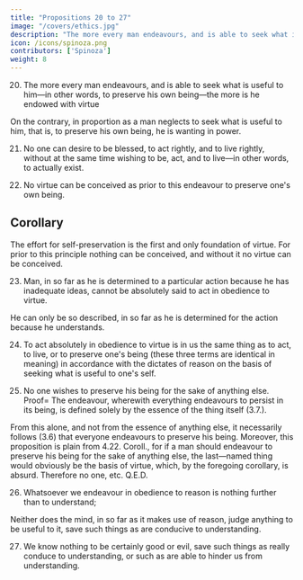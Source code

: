```yaml
---
title: "Propositions 20 to 27"
image: "/covers/ethics.jpg"
description: "The more every man endeavours, and is able to seek what is useful to him—in other words, to preserve his own being—the more is he endowed with virtue"
icon: /icons/spinoza.png
contributors: ['Spinoza']
weight: 8
---
```




20. The more every man endeavours, and is able to seek what is useful to him—in other words, to preserve his own being—the more is he endowed with virtue

On the contrary, in proportion as a man neglects to seek what is useful to him, that is, to preserve his own being, he is wanting in power.

<!-- Proof=  Virtue is human power, which is defined solely by man's essence (4. Def. 8), that is, which is defined solely by the endeavour made by man to persist in his own being.
Wherefore, the more a man endeavours, and is able to preserve his own being, the more is he endowed with virtue, and, consequently (3.4. and 6.), in so far as a man neglects to preserve his own being, he is wanting in power. Q.E.D.
Note=  No one, therefore, neglects seeking his own good, or preserving his own being, unless he be overcome by causes external and foreign to his nature.
No one, I say, from the necessity of his own nature, or otherwise than under compulsion from external causes, shrinks from food, or kills himself= 
which latter may be done in a variety of ways.
A man, for instance, kills himself under the compulsion of another man, who twists round his right hand, wherewith he happened to have taken up a sword, and forces him to turn the blade against his own heart; or, again, he may be compelled, like Seneca, by a tyrant's command, to open his own veins—that is, to escape a greater evil by incurring, a lesser; or, lastly, latent external causes may so disorder his imagination, and so affect his body, that it may assume a nature contrary to its former one, and whereof the idea cannot exist in the mind (3.10.)
But that a man, from the necessity of his own nature, should endeavour to become non—existent, is as impossible as that something should be made out of nothing, as everyone will see for himself, after a little reflection.
 -->

21. No one can desire to be blessed, to act rightly, and to live rightly, without at the same time wishing to be, act, and to live—in other words, to actually exist. 

<!-- Proof=  The proof of this proposition, or rather the proposition itself, is self-evident, and is also plain from the definition of desire.
For the desire of living, acting, etc., blessedly or rightly, is (Def. of the Emotions, 1) the essence of man—that is (3.8.), the endeavour made by everyone to preserve his own being.
Therefore, no one can desire, &c. Q.E.D. -->


22. No virtue can be conceived as prior to this endeavour to preserve one's own being. 

<!-- Proof=  The effort for self-preservation is the essence of a thing (3.7.).
Therefore, if any virtue could be conceived as prior thereto, the essence of a thing would have to be conceived as prior to itself, which is obviously absurd.
Therefore no virtue, &c. Q.E.D.
 -->

## Corollary

The effort for self-preservation is the first and only foundation of virtue.
For prior to this principle nothing can be conceived, and without it no virtue can be conceived.


23. Man, in so far as he is determined to a particular action because he has inadequate ideas, cannot be absolutely said to act in obedience to virtue.

He can only be so described, in so far as he is determined for the action because he understands.

<!-- Proof=  In so far as a man is determined to an action through having inadequate ideas, he is passive (3.1.), that is (3. Deff. 1., and 3), he does something, which cannot be perceived solely through his essence, that is (by 4 Def. 8), which does not follow from his virtue.
But, in so far as he is determined for an action because he understands, he is active;
that is, he does something, which is perceived through his essence alone, or which adequately follows from his virtue. Q.E.D.
 -->

24. To act absolutely in obedience to virtue is in us the same thing as to act, to live, or to preserve one's being (these three terms are identical in meaning) in accordance with the dictates of reason on the basis of seeking what is useful to one's self. 

<!-- Proof=  To act absolutely in obedience to virtue is nothing else but to act according to the laws of one's own nature.
But we only act, in so far as we understand (3.3.).
Therefore to act in obedience to virtue is in us nothing else but to act, to live, or to preserve one's being in obedience to reason, and that on the basis of seeking what is useful for us (4.22. Coroll.). Q.E.D.
 -->

25. No one wishes to preserve his being for the sake of anything else. Proof=  The endeavour, wherewith everything endeavours to persist in its being, is defined solely by the essence of the thing itself (3.7.).

From this alone, and not from the essence of anything else, it necessarily follows (3.6) that everyone endeavours to preserve his being.
Moreover, this proposition is plain from 4.22. Coroll., for if a man should endeavour to preserve his being for the sake of anything else, the last—named thing would obviously be the basis of virtue, which, by the foregoing corollary, is absurd. Therefore no one, etc. Q.E.D.
  

26. Whatsoever we endeavour in obedience to reason is nothing further than to understand;

Neither does the mind, in so far as it makes use of reason, judge anything to be useful to it, save such things as are conducive to understanding. 

<!-- Proof=  The effort for self-preservation is nothing else but the essence of the thing in question (3.7.), which, in so far as it exists such as it is, is conceived to have force for continuing in existence (3.6.) and doing such things as necessarily follow from its given nature (see the Def. of Appetite, 3.9. note).
But the essence of reason is nought else but our mind, in so far as it clearly and distinctly understands (see the definition in 2.40. note. 2).
Therefore (2.40.) whatsoever we endeavour in obedience to reason is nothing else but to understand.
Again, since this effort of the mind wherewith the mind endeavours, in so far as it reasons, to preserve its own being is nothing else but understanding;
this effort at understanding is (4.22. Coroll.) the first and single basis of virtue, nor shall we endeavour to understand things for the sake of any ulterior object (4.25.)
On the other hand, the mind, in so far as it reasons, will not be able to conceive any good for itself, save such things as are conducive to understanding.
 -->  

27. We know nothing to be certainly good or evil, save such things as really conduce to understanding, or such as are able to hinder us from understanding. 

<!-- Proof=  The mind, in so far as it reasons, desires nothing beyond understanding, and judges nothing to be useful to itself, save such things as conduce to understanding (by the foregoing Prop.).
But the mind (2.41, 43. and note) cannot possess certainty concerning anything, except in so far as it has adequate ideas, or (what by 2.40. note, is the same thing) in so far as it reasons.
Therefore we know nothing to be good or evil save such things as really conduce, &c. Q.E.D.
 -->


